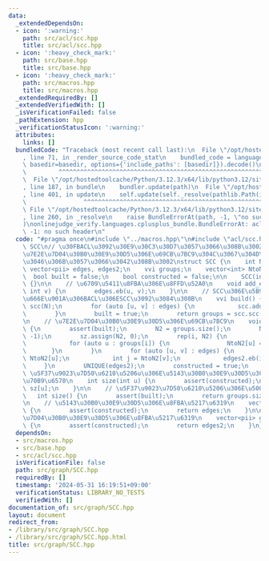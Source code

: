 ```yaml
---
data:
  _extendedDependsOn:
  - icon: ':warning:'
    path: src/acl/scc.hpp
    title: src/acl/scc.hpp
  - icon: ':heavy_check_mark:'
    path: src/base.hpp
    title: src/base.hpp
  - icon: ':heavy_check_mark:'
    path: src/macros.hpp
    title: src/macros.hpp
  _extendedRequiredBy: []
  _extendedVerifiedWith: []
  _isVerificationFailed: false
  _pathExtension: hpp
  _verificationStatusIcon: ':warning:'
  attributes:
    links: []
  bundledCode: "Traceback (most recent call last):\n  File \"/opt/hostedtoolcache/Python/3.12.3/x64/lib/python3.12/site-packages/onlinejudge_verify/documentation/build.py\"\
    , line 71, in _render_source_code_stat\n    bundled_code = language.bundle(stat.path,\
    \ basedir=basedir, options={'include_paths': [basedir]}).decode()\n          \
    \         ^^^^^^^^^^^^^^^^^^^^^^^^^^^^^^^^^^^^^^^^^^^^^^^^^^^^^^^^^^^^^^^^^^^^^^^^^^^^^^^^^\n\
    \  File \"/opt/hostedtoolcache/Python/3.12.3/x64/lib/python3.12/site-packages/onlinejudge_verify/languages/cplusplus.py\"\
    , line 187, in bundle\n    bundler.update(path)\n  File \"/opt/hostedtoolcache/Python/3.12.3/x64/lib/python3.12/site-packages/onlinejudge_verify/languages/cplusplus_bundle.py\"\
    , line 401, in update\n    self.update(self._resolve(pathlib.Path(included), included_from=path))\n\
    \                ^^^^^^^^^^^^^^^^^^^^^^^^^^^^^^^^^^^^^^^^^^^^^^^^^^^^^^^^^\n \
    \ File \"/opt/hostedtoolcache/Python/3.12.3/x64/lib/python3.12/site-packages/onlinejudge_verify/languages/cplusplus_bundle.py\"\
    , line 260, in _resolve\n    raise BundleErrorAt(path, -1, \"no such header\"\
    )\nonlinejudge_verify.languages.cplusplus_bundle.BundleErrorAt: acl/scc.hpp: line\
    \ -1: no such header\n"
  code: "#pragma once\n#include \"../macros.hpp\"\n#include \"acl/scc.hpp\"\n\n//\
    \ SCC\n// \u30FBACL\u3092\u30E9\u30C3\u30D7\u3057\u3066\u308B\u3002\n// \u30FB\
    \u7E2E\u7D04\u30B0\u30E9\u30D5\u306E\u69CB\u7BC9\u304C\u3067\u304D\u308B\u3088\
    \u3046\u306B\u3057\u3066\u3042\u308B\u3002\nstruct SCC {\n    int N, N2;\n   \
    \ vector<pii> edges, edges2;\n    vvi groups;\n    vector<int> NtoN2, sz;\n  \
    \  bool built = false;\n    bool constructed = false;\n\n    SCC(int N) : N(N)\
    \ {}\n\n    // \u6709\u5411\u8FBA\u306E\u8FFD\u52A0\n    void add_edge(int u,\
    \ int v) {\n        edges.eb(u, v);\n    }\n\n    // SCC\u306E\u5B9F\u884C\u3001\
    \u666E\u901A\u306BACL\u306ESCC\u3092\u3084\u308B\n    vvi build() {\n        atcoder::scc_graph\
    \ scc(N);\n        for (auto [u, v] : edges) {\n            scc.add_edge(u, v);\n\
    \        }\n        built = true;\n        return groups = scc.scc();\n    }\n\
    \n    // \u7E2E\u7D04\u30B0\u30E9\u30D5\u306E\u69CB\u7BC9\n    void construct()\
    \ {\n        assert(built);\n        N2 = groups.size();\n        NtoN2.assign(N,\
    \ -1);\n        sz.assign(N2, 0);\n        rep(i, N2) {\n            sz[i] = groups[i].size();\n\
    \            for (auto u : groups[i]) {\n                NtoN2[u] = i;\n     \
    \       }\n        }\n        for (auto [u, v] : edges) {\n            int i =\
    \ NtoN2[u];\n            int j = NtoN2[v];\n            edges2.eb(i, j);\n   \
    \     }\n        UNIQUE(edges2);\n        constructed = true;\n    }\n\n    //\
    \ \u5F37\u9023\u7D50\u6210\u5206u\u306E\u5143\u30B0\u30E9\u30D5\u3067\u306E\u9802\
    \u70B9\u6570\n    int size(int u) {\n        assert(constructed);\n        return\
    \ sz[u];\n    }\n\n    // \u5F37\u9023\u7D50\u6210\u5206\u306E\u500B\u6570\n \
    \   int size() {\n        assert(built);\n        return groups.size();\n    }\n\
    \n    // \u5143\u30B0\u30E9\u30D5\u306E\u8FBA\u5217\u6319\n    vector<pii> get_edges()\
    \ {\n        assert(constructed);\n        return edges;\n    }\n\n    // \u7E2E\
    \u7D04\u30B0\u30E9\u30D5\u306E\u8FBA\u5217\u6319\n    vector<pii> get_edges2()\
    \ {\n        assert(constructed);\n        return edges2;\n    }\n};\n"
  dependsOn:
  - src/macros.hpp
  - src/base.hpp
  - src/acl/scc.hpp
  isVerificationFile: false
  path: src/graph/SCC.hpp
  requiredBy: []
  timestamp: '2024-05-31 16:19:51+09:00'
  verificationStatus: LIBRARY_NO_TESTS
  verifiedWith: []
documentation_of: src/graph/SCC.hpp
layout: document
redirect_from:
- /library/src/graph/SCC.hpp
- /library/src/graph/SCC.hpp.html
title: src/graph/SCC.hpp
---
```

